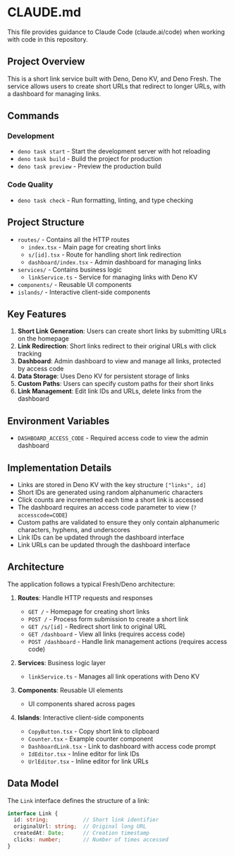 # CLAUDE.md

This file provides guidance to Claude Code (claude.ai/code) when working with code in this repository.

## Project Overview

This is a short link service built with Deno, Deno KV, and Deno Fresh. The service allows users to create short URLs that redirect to longer URLs, with a dashboard for managing links.

## Commands

### Development

- `deno task start` - Start the development server with hot reloading
- `deno task build` - Build the project for production
- `deno task preview` - Preview the production build

### Code Quality

- `deno task check` - Run formatting, linting, and type checking

## Project Structure

- `routes/` - Contains all the HTTP routes
  - `index.tsx` - Main page for creating short links
  - `s/[id].tsx` - Route for handling short link redirection
  - `dashboard/index.tsx` - Admin dashboard for managing links
- `services/` - Contains business logic
  - `linkService.ts` - Service for managing links with Deno KV
- `components/` - Reusable UI components
- `islands/` - Interactive client-side components

## Key Features

1. **Short Link Generation**: Users can create short links by submitting URLs on the homepage
2. **Link Redirection**: Short links redirect to their original URLs with click tracking
3. **Dashboard**: Admin dashboard to view and manage all links, protected by access code
4. **Data Storage**: Uses Deno KV for persistent storage of links
5. **Custom Paths**: Users can specify custom paths for their short links
6. **Link Management**: Edit link IDs and URLs, delete links from the dashboard

## Environment Variables

- `DASHBOARD_ACCESS_CODE` - Required access code to view the admin dashboard

## Implementation Details

- Links are stored in Deno KV with the key structure `["links", id]`
- Short IDs are generated using random alphanumeric characters
- Click counts are incremented each time a short link is accessed
- The dashboard requires an access code parameter to view (`?accesscode=CODE`)
- Custom paths are validated to ensure they only contain alphanumeric characters, hyphens, and underscores
- Link IDs can be updated through the dashboard interface
- Link URLs can be updated through the dashboard interface

## Architecture

The application follows a typical Fresh/Deno architecture:

1. **Routes**: Handle HTTP requests and responses
   - `GET /` - Homepage for creating short links
   - `POST /` - Process form submission to create a short link
   - `GET /s/[id]` - Redirect short link to original URL
   - `GET /dashboard` - View all links (requires access code)
   - `POST /dashboard` - Handle link management actions (requires access code)

2. **Services**: Business logic layer
   - `linkService.ts` - Manages all link operations with Deno KV

3. **Components**: Reusable UI elements
   - UI components shared across pages

4. **Islands**: Interactive client-side components
   - `CopyButton.tsx` - Copy short link to clipboard
   - `Counter.tsx` - Example counter component
   - `DashboardLink.tsx` - Link to dashboard with access code prompt
   - `IdEditor.tsx` - Inline editor for link IDs
   - `UrlEditor.tsx` - Inline editor for link URLs

## Data Model

The `Link` interface defines the structure of a link:
```typescript
interface Link {
  id: string;           // Short link identifier
  originalUrl: string;  // Original long URL
  createdAt: Date;      // Creation timestamp
  clicks: number;       // Number of times accessed
}
```